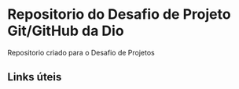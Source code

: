 # Repositorio do Desafio de Projeto Git/GitHub da Dio 
Repositorio criado para o Desafio de Projetos

## Links úteis
